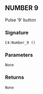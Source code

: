 ## NUMBER 9

Pulse ‘9’ button


###  Signature

`C4:Number_9 ()`


### Parameters

`None`


### Returns

`None`